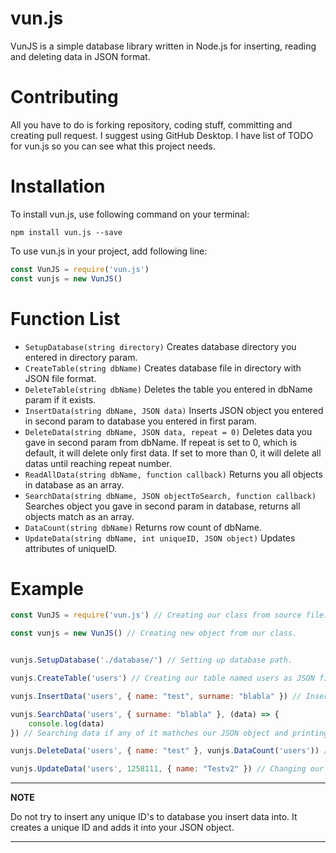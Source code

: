 
# vun.js

VunJS is a simple database library written in Node.js for inserting, reading and deleting data in JSON format.

# Contributing
All you have to do is forking repository, coding stuff, committing and creating pull request. I suggest using GitHub Desktop.  I have list of TODO for vun.js so you can see what this project needs.

# Installation

To install vun.js, use following command on your terminal:

```
npm install vun.js --save
```

To use vun.js in your project, add following line:

```javascript
const VunJS = require('vun.js')
const vunjs = new VunJS()
```

# Function List
 - `SetupDatabase(string directory)` Creates database directory you entered in directory param.
 - `CreateTable(string dbName)` Creates database file in directory with JSON file format.
 - `DeleteTable(string dbName)` Deletes the table you entered in dbName param if it exists.
 - `InsertData(string dbName, JSON data)` Inserts JSON object you entered in second param to database you entered in first param.
 - `DeleteData(string dbName, JSON data, repeat = 0)` Deletes data you gave in second param from dbName. If repeat is set to 0, which is default, it will delete only first data. If set to more than 0, it will delete all datas until reaching repeat number.
 - `ReadAllData(string dbName, function callback)` Returns you all objects in database as an array.
 - `SearchData(string dbName, JSON objectToSearch, function callback)` Searches object you gave in second param in database, returns all objects match as an array.
 - `DataCount(string dbName)` Returns row count of dbName.
 - `UpdateData(string dbName, int uniqueID, JSON object)` Updates attributes of uniqueID.

# Example
```javascript
const VunJS = require('vun.js') // Creating our class from source file.

const vunjs = new VunJS() // Creating new object from our class.


vunjs.SetupDatabase('./database/') // Setting up database path.

vunjs.CreateTable('users') // Creating our table named users as JSON file.

vunjs.InsertData('users', { name: "test", surname: "blabla" }) // Inserting new data to users database as JSON object.

vunjs.SearchData('users', { surname: "blabla" }, (data) => {
    console.log(data)
}) // Searching data if any of it mathches our JSON object and printing it out as an array.

vunjs.DeleteData('users', { name: "test" }, vunjs.DataCount('users')) // Delete all data in users table if contains JSON object.

vunjs.UpdateData('users', 1258111, { name: "Testv2" }) // Changing our name from test to Testv2
```

---
**NOTE**

Do not try to insert any unique ID's to database you insert data into. It creates a unique ID and adds it into your JSON object.

---
